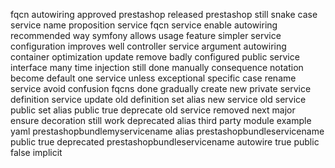 fqcn autowiring approved prestashop released prestashop still snake case service name proposition service fqcn service enable autowiring recommended way symfony allows usage feature simpler service configuration improves well controller service argument autowiring container optimization update remove badly configured public service interface many time injection still done manually consequence notation become default one service unless exceptional specific case rename service avoid confusion fqcns done gradually create new private service definition service update old definition set alias new service old service public set alias public true deprecate old service removed next major ensure decoration still work deprecated alias third party module example yaml prestashopbundlemyservicename alias prestashopbundleservicename public true deprecated prestashopbundleservicename autowire true public false implicit